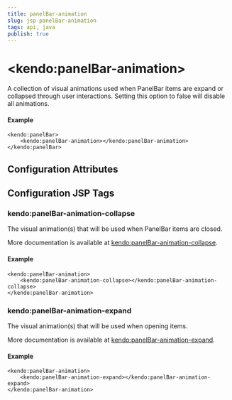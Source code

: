 ```yaml
---
title: panelBar-animation
slug: jsp-panelBar-animation
tags: api, java
publish: true
---
```


# \<kendo:panelBar-animation\>

A collection of visual animations used when PanelBar items are expand or collapsed through
user interactions. Setting this option to false will disable all animations.

#### Example
    <kendo:panelBar>
        <kendo:panelBar-animation></kendo:panelBar-animation>
    </kendo:panelBar>

## Configuration Attributes


##  Configuration JSP Tags

### kendo:panelBar-animation-collapse

The visual animation(s) that will be used when PanelBar items are closed.

More documentation is available at [kendo:panelBar-animation-collapse](/api/wrappers/jsp/panelbar/animation-collapse).

#### Example

    <kendo:panelBar-animation>
        <kendo:panelBar-animation-collapse></kendo:panelBar-animation-collapse>
    </kendo:panelBar-animation>

### kendo:panelBar-animation-expand

The visual animation(s) that will be used when opening items.

More documentation is available at [kendo:panelBar-animation-expand](/api/wrappers/jsp/panelbar/animation-expand).

#### Example

    <kendo:panelBar-animation>
        <kendo:panelBar-animation-expand></kendo:panelBar-animation-expand>
    </kendo:panelBar-animation>

